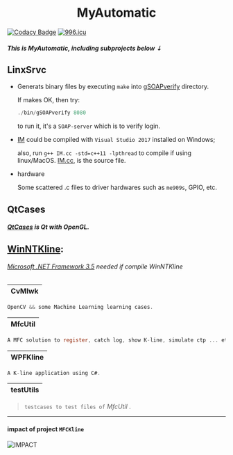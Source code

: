 <h1 align = "center">MyAutomatic</h1>

[![Codacy Badge](https://api.codacy.com/project/badge/Grade/6ec2893324eb4264b03f146e178affea)](https://www.codacy.com/app/tsymiar/MyAutomatic?utm_source=github.com&amp;utm_medium=referral&amp;utm_content=tsymiar/MyAutomatic&amp;utm_campaign=Badge_Grade) [![996.icu](https://img.shields.io/badge/link-996.icu-red.svg)](https://996.icu)

##### This is MyAutomatic, including subprojects below ⇣

LinxSrvc
-------
* Generats binary files by executing `make` into [gSOAPverify](https://github.com/tsymiar/MyAutomatic/tree/auto-dev/LinxSrvc/gSOAPverify) directory.

    If makes OK, then try:
    ```c
    ./bin/gSOAPverify 8080
     ```
     to run it, it's a `SOAP-server` which is to verify login.
*  [IM](https://github.com/tsymiar/MyAutomatic/tree/auto-dev/LinxSrvc/IM)
    could be compiled with `Visual Studio 2017` installed on Windows;
    
    also, run `g++ IM.cc -std=c++11 -lpthread` to compile if using linux/MacOS. [IM.cc](https://raw.githubusercontent.com/tsymiar/MyAutomatic/auto-dev/WinNTKline/MfcUtil/IM/IM.cc), is the source file.
*  hardware

   Some scattered .c files to driver hardwares such as `me909s`, GPIO, etc.

QtCases
-------
  #####  [QtCases](https://github.com/tsymiar/MyAutomatic/tree/auto-dev/QtCases) is Qt with OpenGL.
  
## [WinNTKline](https://github.com/tsymiar/MyAutomatic/blob/auto-dev/WinNTKline):
> 
######  [Microsoft .NET Framework 3.5](https://www.microsoft.com/en-US/download/details.aspx?id=25150) needed if compile WinNTKline

| CvMlwk |
|:----:|
```c
OpenCV && some Machine Learning learning cases.
``` 
| MfcUtil |
|:-------:|
```c
A MFC solution to register, catch log, show K-line, simulate ctp ... etc.
```
| WPFKline |
|:--------:|
```c
A K-line application using C#.
```
| testUtils |
|:--------:|
>`testcases to test files of` _MfcUtil_ .

-------
#### impact of project `MFCKline`
![](https://github.com/tsymiar/MyAutomatic/blob/auto-dev/WinNTKline/impact.png "IMPACT")
